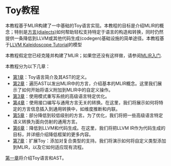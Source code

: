 # Toy教程

本教程基于MLIR构建了一中基础的Toy语言实现。本教程的目标是介绍MLIR的概念；特别是[方言(dialects)](../../LangRef.md#dialects)如何帮助轻松支持特定于语言的构造和转换，同时仍然提供一条降低到LLVM或其他代码生成(codegen)基础设施的简单途径。本教程基于[LLVM Kaleidoscope Tutorial](https://llvm.org/docs/tutorial/MyFirstLanguageFrontend/index.html)的模型

本教程假定您已经克隆并构建了MLIR；如果您还没有这样做，请参阅[MLIR入门](https://mlir.llvm.org/getting_started/).

本教程分为以下几章：

- [第1章](zh-Ch-1.md)：Toy语言简介及其AST的定义。
- [第2章](zh-Ch-2.md)：遍历AST以发出MLIR中的方言，介绍基本的MLIR概念。这里我们展示了如何开始将语义附加到MLIR中的自定义操作。
- [第3章](zh-Ch-3.md)：使用模式重写系统的高级语言特定优化。
- [第4章](zh-Ch-4.md)：使用接口编写与通用方言无关的转换。在这里，我们将展示如何将特定的方言信息插入到通用转换中，如维度推断和内联。
- [第5章](zh-Ch-5.md)：部分降低到较低级别的方言。为了优化，我们将把一些高级语言特定语义转换为面向仿射的通用方言。
- [第6章](zh-Ch-6.md)：降低到LLVM和代码生成。在这里，我们将把LLVM IR作为代码生成的目标，并详细介绍降低框架的更多内容。
- [第7章](zh-Ch-7.md)：扩展Toy：添加对复合类型的支持。我们将演示如何将自定义类型添加到MLIR，以及它如何适应现有流程。

[第一章](zh-Ch-1.md)将介绍Toy语言和AST。
